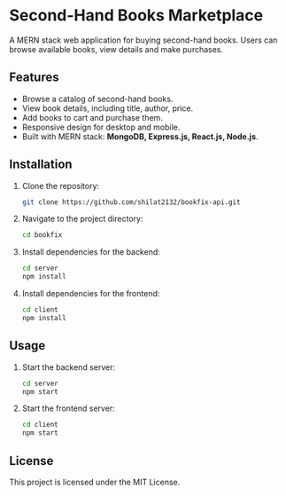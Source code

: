
# Second-Hand Books Marketplace

A MERN stack web application for buying second-hand books. Users can browse available books, view details and make purchases.

## Features

- Browse a catalog of second-hand books.
- View book details, including title, author, price.
- Add books to cart and purchase them.
- Responsive design for desktop and mobile.
- Built with MERN stack: **MongoDB, Express.js, React.js, Node.js**.


## Installation

1. Clone the repository:
   ```bash
   git clone https://github.com/shilat2132/bookfix-api.git
   ```

2. Navigate to the project directory:

   ```bash
   cd bookfix
   ```
3. Install dependencies for the backend:

   ```bash
   cd server
   npm install
   ```
4. Install dependencies for the frontend:

   ```bash
   cd client
   npm install
   ```

## Usage

1. Start the backend server:

   ```bash
   cd server
   npm start
   ```

2. Start the frontend server:

   ```bash
   cd client
   npm start
   ```



## License

This project is licensed under the MIT License.


